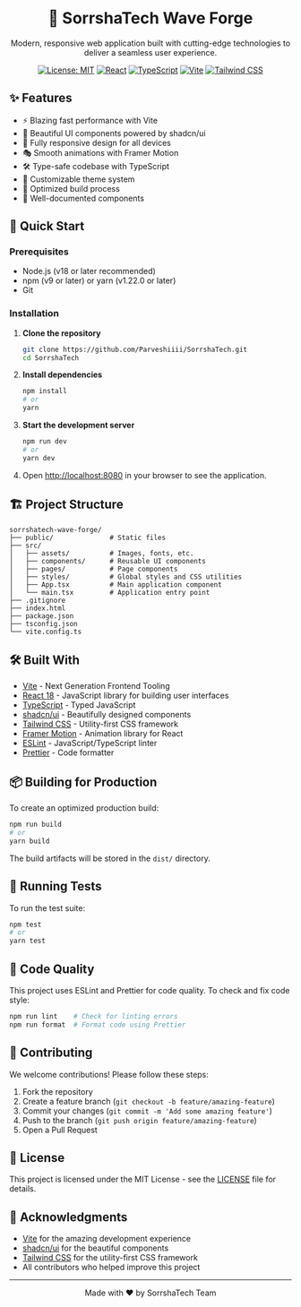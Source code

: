 <div align="center">
  <h1>🌊 SorrshaTech Wave Forge</h1>
  <p>Modern, responsive web application built with cutting-edge technologies to deliver a seamless user experience.</p>
  
  [![License: MIT](https://img.shields.io/badge/License-MIT-yellow.svg)](https://opensource.org/licenses/MIT)
  [![React](https://img.shields.io/badge/React-18.2.0-61DAFB?logo=react)](https://reactjs.org/)
  [![TypeScript](https://img.shields.io/badge/TypeScript-5.0.0-3178C6?logo=typescript)](https://www.typescriptlang.org/)
  [![Vite](https://img.shields.io/badge/Vite-4.0.0-646CFF?logo=vite)](https://vitejs.dev/)
  [![Tailwind CSS](https://img.shields.io/badge/Tailwind_CSS-3.3.0-06B6D4?logo=tailwind-css)](https://tailwindcss.com/)
</div>

<div>
  
</div>

## ✨ Features

- ⚡ Blazing fast performance with Vite
- 🎨 Beautiful UI components powered by shadcn/ui
- 📱 Fully responsive design for all devices
- 🎭 Smooth animations with Framer Motion
- 🛠 Type-safe codebase with TypeScript
- 🎨 Customizable theme system
- 🔄 Optimized build process
- 📝 Well-documented components

## 🚀 Quick Start

### Prerequisites

- Node.js (v18 or later recommended)
- npm (v9 or later) or yarn (v1.22.0 or later)
- Git

### Installation

1. **Clone the repository**
   ```bash
   git clone https://github.com/Parveshiiii/SorrshaTech.git
   cd SorrshaTech
   ```

2. **Install dependencies**
   ```bash
   npm install
   # or
   yarn
   ```

3. **Start the development server**
   ```bash
   npm run dev
   # or
   yarn dev
   ```

4. Open [http://localhost:8080](http://localhost:8080) in your browser to see the application.

## 🏗 Project Structure

```
sorrshatech-wave-forge/
├── public/              # Static files
├── src/
│   ├── assets/          # Images, fonts, etc.
│   ├── components/      # Reusable UI components
│   ├── pages/           # Page components
│   ├── styles/          # Global styles and CSS utilities
│   ├── App.tsx          # Main application component
│   └── main.tsx         # Application entry point
├── .gitignore
├── index.html
├── package.json
├── tsconfig.json
└── vite.config.ts
```

## 🛠 Built With

- [Vite](https://vitejs.dev/) - Next Generation Frontend Tooling
- [React 18](https://reactjs.org/) - JavaScript library for building user interfaces
- [TypeScript](https://www.typescriptlang.org/) - Typed JavaScript
- [shadcn/ui](https://ui.shadcn.com/) - Beautifully designed components
- [Tailwind CSS](https://tailwindcss.com/) - Utility-first CSS framework
- [Framer Motion](https://www.framer.com/motion/) - Animation library for React
- [ESLint](https://eslint.org/) - JavaScript/TypeScript linter
- [Prettier](https://prettier.io/) - Code formatter

## 📦 Building for Production

To create an optimized production build:

```bash
npm run build
# or
yarn build
```

The build artifacts will be stored in the `dist/` directory.

## 🧪 Running Tests

To run the test suite:

```bash
npm test
# or
yarn test
```

## 🧹 Code Quality

This project uses ESLint and Prettier for code quality. To check and fix code style:

```bash
npm run lint    # Check for linting errors
npm run format  # Format code using Prettier
```

## 🤝 Contributing

We welcome contributions! Please follow these steps:

1. Fork the repository
2. Create a feature branch (`git checkout -b feature/amazing-feature`)
3. Commit your changes (`git commit -m 'Add some amazing feature'`)
4. Push to the branch (`git push origin feature/amazing-feature`)
5. Open a Pull Request

## 📝 License

This project is licensed under the MIT License - see the [LICENSE](LICENSE) file for details.

## 🙏 Acknowledgments

- [Vite](https://vitejs.dev/) for the amazing development experience
- [shadcn/ui](https://ui.shadcn.com/) for the beautiful components
- [Tailwind CSS](https://tailwindcss.com/) for the utility-first CSS framework
- All contributors who helped improve this project

---

<div align="center">
  Made with ❤️ by SorrshaTech Team
</div>
